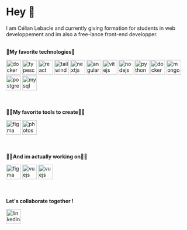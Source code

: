 # Hey 👋

I am Célian Lebacle and currently giving formation for students in web developpement and im also a free-lance front-end developper.
<br/>
<br/>

<b>🤍My favorite technologies🤍</b>
<br/>
<div>
    <img src="https://img.shields.io/badge/GIT-E44C30?style=for-the-badge&logo=git&logoColor=white" alt="docker" height="40"  style="max-width: 100%;"> 
    <img src="https://img.shields.io/badge/TypeScript-007ACC?style=for-the-badge&logo=typescript&logoColor=white" alt="typescript" height="40" style="max-width: 100%;">
    <img src="https://img.shields.io/badge/React-20232A?style=for-the-badge&logo=react&logoColor=61DAFB" alt="react" height="40" style="max-width: 100%;"> </a>
    <img src="https://img.shields.io/badge/Tailwind_CSS-38B2AC?style=for-the-badge&logo=tailwind-css&logoColor=white" alt="tailwind" height="40" style="max-width: 100%;"> 
    <img src="https://img.shields.io/badge/next%20js-000000?style=for-the-badge&logo=nextdotjs&logoColor=white" alt="nextjs" height="40" style="max-width: 100%;"> 
    <img src="https://img.shields.io/badge/Angular-DD0031?style=for-the-badge&logo=angular&logoColor=white" alt="angular" height="40" style="max-width: 100%;">
    <img src="https://img.shields.io/badge/Vite-B73BFE?style=for-the-badge&logo=vite&logoColor=FFD62E" alt="vitejs" height="40" style="max-width: 100%;"> 
    <img src="https://img.shields.io/badge/Node%20js-339933?style=for-the-badge&logo=nodedotjs&logoColor=white" alt="nodejs" height="40" style="max-width: 100%;">
    <img src="https://img.shields.io/badge/Python-FFD43B?style=for-the-badge&logo=python&logoColor=blue" alt="python" height="40" style="max-width: 100%;"> </a>
    <img src="https://img.shields.io/badge/Docker-2CA5E0?style=for-the-badge&logo=docker&logoColor=white" alt="docker" height="40" style="max-width: 100%;"> 
    <img src="https://img.shields.io/badge/MongoDB-4EA94B?style=for-the-badge&logo=mongodb&logoColor=white" alt="mongodb" height="40" style="max-width: 100%;"> 
    <img src="https://img.shields.io/badge/PostgreSQL-316192?style=for-the-badge&logo=postgresql&logoColor=white" alt="postgresql" height="40" style="max-width: 100%;"> 
    <img src="https://img.shields.io/badge/MySQL-005C84?style=for-the-badge&logo=mysql&logoColor=white" alt="mysql" height="40" style="max-width: 100%;"> 
</div>

<br/>
<br/>

<b>👨‍🎨My favorite tools to create👨‍🎨</b>
<br/>
<div>
    <img src="https://img.shields.io/badge/Figma-F24E1E?style=for-the-badge&logo=figma&logoColor=white" alt="figma" height="40" style="max-width: 100%;">
    <img src="https://img.shields.io/badge/Adobe%20Photoshop-31A8FF?style=for-the-badge&logo=Adobe%20Photoshop&logoColor=black" alt="photoshop" height="40" style="max-width: 100%;">
</div>

<br/>
<br/>

<b>👨‍💻And im actually working on👨‍💻</b>
<br/>
<div>
    <img src="https://img.shields.io/badge/Swift-FA7343?style=for-the-badge&logo=swift&logoColor=white" alt="figma" height="40" style="max-width: 100%;">
    <img src="https://img.shields.io/badge/Vue%20js-35495E?style=for-the-badge&logo=vuedotjs&logoColor=4FC08D" alt="vuejs" height="40" style="max-width: 100%;">
    <img src="https://img.shields.io/badge/threejs-black?style=for-the-badge&logo=three.js&logoColor=white" alt="vuejs" height="40" style="max-width: 100%;">
</div>

<br/>
<br/>

<b>Let's collaborate together !</b>
<br/>
<div>
    <a href="https://www.linkedin.com/in/celian-lebacle/"><img src="https://img.shields.io/badge/LinkedIn-0077B5?style=for-the-badge&logo=linkedin&logoColor=white" alt="linkedin" height="40" style="max-width: 100%;"></a>
</div>
<!--
**celianlb/celianlb** is a ✨ _special_ ✨ repository because its `README.md` (this file) appears on your GitHub profile.

Here are some ideas to get you started:

- 🔭 I’m currently working on ...
- 🌱 I’m currently learning ...
- 👯 I’m looking to collaborate on ...
- 🤔 I’m looking for help with ...
- 💬 Ask me about ...
- 📫 How to reach me: ...
- 😄 Pronouns: ...
- ⚡ Fun fact: ...
-->
